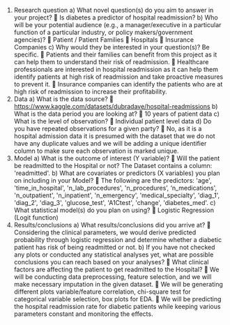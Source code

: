 1. Research question
a) What novel question(s) do you aim to answer in your project?
 Is diabetes a predictor of hospital readmission?
b) Who will be your potential audience (e.g., a manager/executive in a particular function of a particular
industry, or policy makers/government agencies)?
 Patient / Patient Families
 Hospitals
 Insurance Companies
c) Why would they be interested in your question(s)? Be specific.
 Patients and their families can benefit from this project as it can help them to understand their risk of
readmission.
 Healthcare professionals are interested in hospital readmission as it can help them identify patients at high
risk of readmission and take proactive measures to prevent it.
 Insurance companies can identify the patients who are at high risk of readmission to increase their
profitability.
2. Data
a) What is the data source?
 https://www.kaggle.com/datasets/dubradave/hospital-readmissions
b) What is the data period you are looking at?
 10 years of patient data
c) What is the level of observation?
 Individual patient level data
d) Do you have repeated observations for a given party?
 No, as it is a hospital admission data it is presumed with the dataset that we do not have any duplicate values
and we will be adding a unique identifier column to make sure each observation is marked unique.
3. Model
a) What is the outcome of interest (Y variable)?
 Will the patient be readmitted to the Hospital or not? The Dataset contains a column: 'readmitted'.
b) What are covariates or predictors (X variables) you plan on including in your Model?
 The following are the predictors: 'age', 'time_in_hospital', 'n_lab_procedures', 'n_procedures’,
‘n_medications', 'n_outpatient', 'n_inpatient', 'n_emergency', 'medical_specialty', 'diag_1', 'diag_2', 'diag_3',
'glucose_test', 'A1Ctest', 'change', 'diabetes_med'.
c) What statistical model(s) do you plan on using?
 Logistic Regression (Logit function)
4. Results/conclusions
a) What results/conclusions did you arrive at?
 Considering the clinical parameters, we would derive predicted probability through logistic regression and
determine whether a diabetic patient has risk of being readmitted or not.
b) If you have not checked any plots or conducted any statistical analyses yet, what are possible conclusions you
can reach based on your analyses?
 What clinical factors are affecting the patient to get readmitted to the Hospital?
 We will be conducting data preprocessing, feature selection, and we will make necessary imputation in the
given dataset.
 We will be generating different plots variable/feature correlation, chi-square test for categorical variable
selection, box plots for EDA.
 We will be predicting the hospital readmission rate for diabetic patients while keeping various parameters
constant and monitoring the effects.

